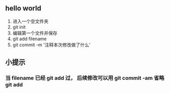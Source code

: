 ## hello world
1. 进入一个空文件夹
2. git init
3. 编辑第一个文件并保存
4. git add filename
5. git commit -m '注释本次修改做了什么'

## 小提示
### 当 filename 已经 git add 过， 后续修改可以用 git commit -am 省略 git add

